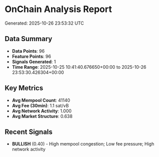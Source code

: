 # OnChain Analysis Report
Generated: 2025-10-26 23:53:32 UTC

## Data Summary
- **Data Points**: 96
- **Feature Points**: 96
- **Signals Generated**: 1
- **Time Range**: 2025-10-25 10:41:40.676650+00:00 to 2025-10-26 23:53:30.426304+00:00

## Key Metrics
- **Avg Mempool Count**: 41140
- **Avg Fee (30min)**: 1.1 sat/vB
- **Avg Network Activity**: 1.000
- **Avg Market Structure**: 0.638

## Recent Signals
- **BULLISH** (0.40) - High mempool congestion; Low fee pressure; High network activity
